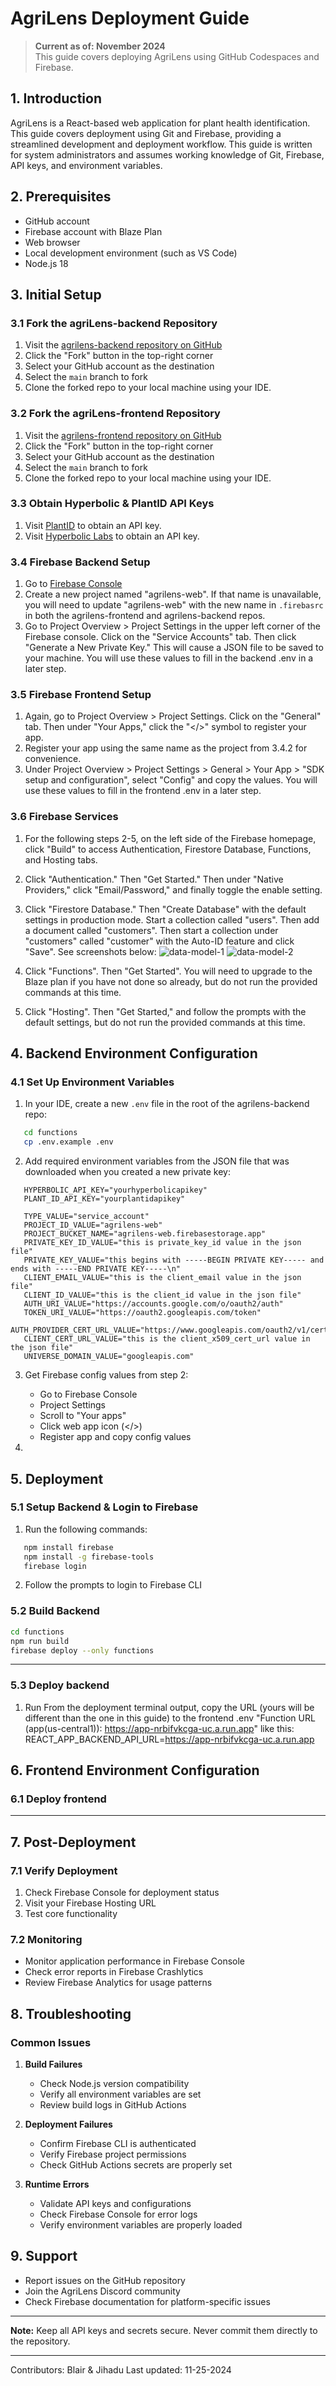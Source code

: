 # AgriLens Deployment Guide

> **Current as of: November 2024**  
> This guide covers deploying AgriLens using GitHub Codespaces and Firebase.

## 1. Introduction
AgriLens is a React-based web application for plant health identification. This guide covers deployment using Git and Firebase, providing a streamlined development and deployment workflow. This guide is written for system administrators and assumes working knowledge of Git, Firebase, API keys, and environment variables. 

## 2. Prerequisites
- GitHub account
- Firebase account with Blaze Plan
- Web browser
- Local development environment (such as VS Code)
- Node.js 18

## 3. Initial Setup

### 3.1 Fork the agriLens-backend Repository
1. Visit the [agrilens-backend repository on GitHub](https://github.com/agrilens/agrilens-backend)
2. Click the "Fork" button in the top-right corner
3. Select your GitHub account as the destination
4. Select the ```main``` branch to fork
5. Clone the forked repo to your local machine using your IDE.

### 3.2 Fork the agriLens-frontend Repository
1. Visit the [agrilens-frontend repository on GitHub](https://github.com/agrilens/agrilens-frontend)
2. Click the "Fork" button in the top-right corner
3. Select your GitHub account as the destination
4. Select the ```main``` branch to fork
5. Clone the forked repo to your local machine using your IDE.

### 3.3 Obtain Hyperbolic & PlantID API Keys
1. Visit [PlantID](https://www.kindwise.com/plant-id) to obtain an API key.
2. Visit [Hyperbolic Labs](https://hyperbolic.xyz/) to obtain an API key.

### 3.4 Firebase Backend Setup
1. Go to [Firebase Console](https://console.firebase.google.com/)
2. Create a new project named "agrilens-web". If that name is unavailable, you will need to update "agrilens-web" with the new name in ```.firebasrc``` in both the agrilens-frontend and agrilens-backend repos.
3. Go to Project Overview > Project Settings in the upper left corner of the Firebase console. Click on the "Service Accounts" tab. Then click "Generate a New Private Key." This will cause a JSON file to be saved to your machine. You will use these values to fill in the backend .env in a later step.

### 3.5 Firebase Frontend Setup
1. Again, go to Project Overview > Project Settings. Click on the "General" tab. Then under "Your Apps," click the "</>" symbol to register your app.
2. Register your app using the same name as the project from 3.4.2 for convenience. 
3. Under Project Overview > Project Settings > General > Your App > "SDK setup and configuration", select "Config" and copy the values. You will use these values to fill in the frontend .env in a later step.

### 3.6 Firebase Services
1. For the following steps 2-5, on the left side of the Firebase homepage, click "Build" to access Authentication, Firestore Database, Functions, and Hosting tabs. 
2. Click "Authentication." Then "Get Started." Then under "Native Providers," click "Email/Password," and finally toggle the enable setting.
3. Click "Firestore Database." Then "Create Database" with the default settings in production mode. Start a collection called "users". Then add a document called "customers". Then start a collection under "customers" called "customer" with the Auto-ID feature and click "Save". See screenshots below: 
![data-model-1](./artifacts/database-data-model-1.png)
![data-model-2](./artifacts/database-data-model-2.png)

4. Click "Functions". Then "Get Started". You will need to upgrade to the Blaze plan if you have not done so already, but do not run the provided commands at this time. 
5. Click "Hosting". Then "Get Started," and follow the prompts with the default settings, but do not run the provided commands at this time. 

## 4. Backend Environment Configuration

### 4.1 Set Up Environment Variables
1. In your IDE, create a new `.env` file in the root of the agrilens-backend repo:
```bash
   cd functions
   cp .env.example .env
```

2. Add required environment variables from the JSON file that was downloaded when you created a new private key:
```plaintext
   HYPERBOLIC_API_KEY="yourhyperbolicapikey"
   PLANT_ID_API_KEY="yourplantidapikey"
   
   TYPE_VALUE="service_account"
   PROJECT_ID_VALUE="agrilens-web"
   PROJECT_BUCKET_NAME="agrilens-web.firebasestorage.app"
   PRIVATE_KEY_ID_VALUE="this is private_key_id value in the json file"
   PRIVATE_KEY_VALUE="this begins with -----BEGIN PRIVATE KEY----- and ends with -----END PRIVATE KEY-----\n"
   CLIENT_EMAIL_VALUE="this is the client_email value in the json file"
   CLIENT_ID_VALUE="this is the client_id value in the json file"
   AUTH_URI_VALUE="https://accounts.google.com/o/oauth2/auth"
   TOKEN_URI_VALUE="https://oauth2.googleapis.com/token"
   AUTH_PROVIDER_CERT_URL_VALUE="https://www.googleapis.com/oauth2/v1/certs"
   CLIENT_CERT_URL_VALUE="this is the client_x509_cert_url value in the json file"
   UNIVERSE_DOMAIN_VALUE="googleapis.com"
```

3. Get Firebase config values from step 2:
   - Go to Firebase Console
   - Project Settings
   - Scroll to "Your apps"
   - Click web app icon (</>)
   - Register app and copy config values

4. 

## 5. Deployment

### 5.1 Setup Backend & Login to Firebase
1. Run the following commands:
```bash
   npm install firebase
   npm install -g firebase-tools
   firebase login
```
2. Follow the prompts to login to Firebase CLI
   
### 5.2 Build Backend
```bash
cd functions
npm run build
firebase deploy --only functions
```
---
### 5.3 Deploy backend
1. Run 
From the deployment terminal output, copy the URL (yours will be different than the one in this guide) to the frontend .env "Function URL (app(us-central1)): https://app-nrbifvkcga-uc.a.run.app" like this:
REACT_APP_BACKEND_API_URL=https://app-nrbifvkcga-uc.a.run.app

## 6. Frontend Environment Configuration

### 6.1 Deploy frontend
---

## 7. Post-Deployment

### 7.1 Verify Deployment
1. Check Firebase Console for deployment status
2. Visit your Firebase Hosting URL
3. Test core functionality

### 7.2 Monitoring
- Monitor application performance in Firebase Console
- Check error reports in Firebase Crashlytics
- Review Firebase Analytics for usage patterns

## 8. Troubleshooting

### Common Issues
1. **Build Failures**
   - Check Node.js version compatibility
   - Verify all environment variables are set
   - Review build logs in GitHub Actions

2. **Deployment Failures**
   - Confirm Firebase CLI is authenticated
   - Verify Firebase project permissions
   - Check GitHub Actions secrets are properly set

3. **Runtime Errors**
   - Validate API keys and configurations
   - Check Firebase Console for error logs
   - Verify environment variables are properly loaded

## 9. Support
- Report issues on the GitHub repository
- Join the AgriLens Discord community
- Check Firebase documentation for platform-specific issues

---
**Note:** Keep all API keys and secrets secure. Never commit them directly to the repository.

---
Contributors: Blair & Jihadu
Last updated: 11-25-2024
